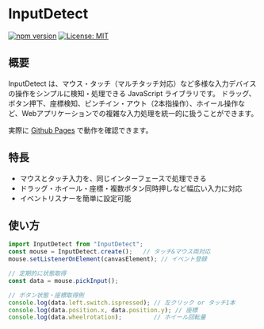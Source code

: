 # InputDetect

[![npm version](https://badge.fury.io/js/inputdetect.svg)](https://badge.fury.io/js/inputdetect)
[![License: MIT](https://img.shields.io/badge/License-MIT-blue.svg)](https://opensource.org/licenses/MIT)

## 概要

InputDetect は、マウス・タッチ（マルチタッチ対応）など多様な入力デバイスの操作をシンプルに検知・処理できる JavaScript ライブラリです。
ドラッグ、ボタン押下、座標検知、ピンチイン・アウト（2本指操作）、ホイール操作など、Webアプリケーションでの複雑な入力処理を統一的に扱うことができます。

実際に [Github Pages](https://natade-jp.github.io/js-inputdetect/tutorial-getting-started.html) で動作を確認できます。

## 特長

- マウスとタッチ入力を、同じインターフェースで処理できる
- ドラッグ・ホイール・座標・複数ボタン同時押しなど幅広い入力に対応
- イベントリスナーを簡単に設定可能

## 使い方

~~~ js
import InputDetect from "InputDetect";
const mouse = InputDetect.create();   // タッチ&マウス両対応
mouse.setListenerOnElement(canvasElement); // イベント登録

// 定期的に状態取得
const data = mouse.pickInput();

// ボタン状態・座標取得例
console.log(data.left.switch.ispressed); // 左クリック or タッチ1本
console.log(data.position.x, data.position.y); // 座標
console.log(data.wheelrotation);         // ホイール回転量
~~~
